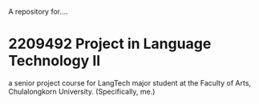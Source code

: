 A repository for....
# 2209492 Project in Language Technology II

a senior project course for LangTech major student at the Faculty of Arts, Chulalongkorn University. (Specifically, me.)
